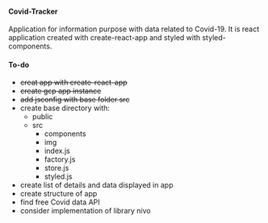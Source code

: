 #### Covid-Tracker
Application for information purpose with data related to Covid-19. It is react application created with create-react-app and styled with styled-components.

#### To-do
* <s>creat app with create-react-app</s>
* <s>create gcp app instance</s>
* <s>add jsconfig with base folder src</s>
* create base directory with:
  * public
  * src
    * components
    * img
     * index.js
     * factory.js
     * store.js
     * styled.js
* create list of details and data displayed in app
* create structure of app
* find free Covid data API
* consider implementation of library nivo
